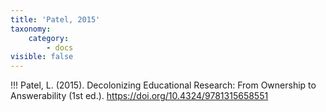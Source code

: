 ```yaml
---
title: 'Patel, 2015'
taxonomy:
    category:
        - docs
visible: false
---
```


!!! Patel, L. (2015). Decolonizing Educational Research: From Ownership to Answerability (1st ed.). https://doi.org/10.4324/9781315658551
